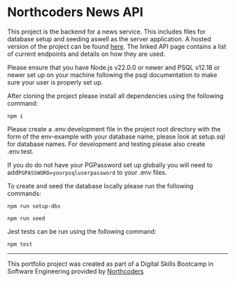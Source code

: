 # Northcoders News API

This project is the backend for a news service. This includes files for database setup and seeding aswell as the server application. A hosted version of the project can be found [here](https://news-server-2i86.onrender.com/API). The linked API page contains a list of current endpoints and details on how they are used.

Please ensure that you have Node.js v22.0.0 or newer and PSQL v12.18 or newer set up on your machine following the psql documentation to make sure your user is properly set up.

After cloning the project please install all dependencies using the following command:

```
npm i
```

Please create a .env.development file in the project root directory with the form of the env-example with your database name, please look at setup.sql for database names. For development and testing please also create .env.test.

If you do do not have your PGPassword set up globally you will need to add`PGPASSWORD=yourpsqluserpassword` to your .env files.

To create and seed the database locally please run the following commands:

```
npm run setup-dbs

npm run seed
```

Jest tests can be run using the following command:

```
npm test
```

---

This portfolio project was created as part of a Digital Skills Bootcamp in Software Engineering provided by [Northcoders](https://northcoders.com/)
